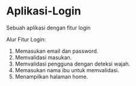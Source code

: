 # Aplikasi-Login
Sebuah aplikasi dengan fitur login

Alur Fitur Login:
1. Memasukan email dan password.
2. Memvalidasi masukan.
3. Memvalidasi pengguna dengan deteksi wajah.
4. Memasukan nama ibu untuk memvalidasi.
5. Menampilkan halaman home.
